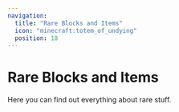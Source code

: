 ```yaml
---
navigation:
  title: "Rare Blocks and Items"
  icon: "minecraft:totem_of_undying"
  position: 18
---
```


# Rare Blocks and Items

Here you can find out everything about rare stuff.

<SubPages />